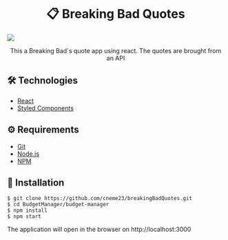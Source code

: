 
# <div align="center">📋 Breaking Bad Quotes</div>

<a href="https://epic-nobel-6e19d0.netlify.app/">
<img src="./main.png"/>
                             </a>
<p align="center">This a Breaking Bad´s quote app using react. The quotes are brought from an API </p>

## 🛠️ Technologies

<ul>
  <li><a href="https://reactjs.org/">React</a></li>
  <li><a href="https://https://styled-components.com">Styled Components</a></li>
</ul>

## ⚙️ Requirements

<ul>
  <li><a href="https://git-scm.com/">Git</a></li>
  <li><a href="https://nodejs.org/en/">Node.js</a></li>
  <li><a href="https://www.npmjs.com/">NPM</a></li>
</ul>

## 🚀 Installation

```
$ git clone https://github.com/cneme23/breakingBadQuotes.git
$ cd BudgetManager/budget-manager
$ npm install
$ npm start
```

The application will open in the browser on http://localhost:3000
